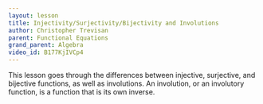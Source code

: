 ```yaml
---
layout: lesson
title: Injectivity/Surjectivity/Bijectivity and Involutions
author: Christopher Trevisan
parent: Functional Equations
grand_parent: Algebra
video_id: B177KjIVCp4
---
```


This lesson goes through the differences between injective, surjective, and bijective functions, as well as
involutions. An involution, or an involutory function, is a function that is its own inverse. 
